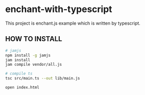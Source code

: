 # enchant-with-typescript

This project is enchant.js example which is written by typescript.

## HOW TO INSTALL

```sh
# jamjs
npm install -g jamjs
jam install
jam compile vendor/all.js

# compile ts
tsc src/main.ts --out lib/main.js

open index.html
```


